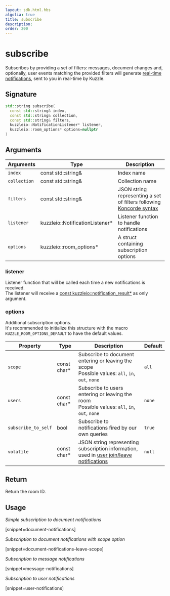 ```yaml
---
layout: sdk.html.hbs
algolia: true
title: subscribe
description:
order: 200
---
```


# subscribe

Subscribes by providing a set of filters: messages, document changes and, optionally, user events matching the provided filters will generate [real-time notifications]({{site_base_path}}api/1/notifications), sent to you in real-time by Kuzzle.

## Signature

```cpp
std::string subscribe(
  const std::string& index,
  const std::string& collection,
  const std::string& filters,
  kuzzleio::NotificationListener* listener,
  kuzzleio::room_options* options=nullptr
)
```

## Arguments

| Arguments    | Type    | Description |
|--------------|---------|-------------|
| ``index`` | const std::string& | Index name    |
| ``collection`` | const std::string& | Collection name    |
| ``filters`` | const std::string& | JSON string representing a set of filters following [Koncorde syntax]({{site_base_path}}kuzzle-dsl/1/essential/koncorde) |
| ``listener`` | kuzzleio::NotificationListener* | Listener function to handle notifications |
| ``options`` | kuzzleio::room_options* | A struct containing subscription options |

### **listener**

Listener function that will be called each time a new notifications is received.  
The listener will receive a [const kuzzleio::notification_result*]({{site_base_path}}sdk-reference/cpp/1/essentials/realtime-notifications) as only argument.  

### **options**

Additional subscription options.  
It's recommended to initialize this structure with the macro `KUZZLE_ROOM_OPTIONS_DEFAULT` to have the default values.

| Property   | Type    | Description                       | Default |
| ---------- | ------- | --------------------------------- | ------- |
| `scope` | const char* | Subscribe to document entering or leaving the scope</br>Possible values: `all`, `in`, `out`, `none` | `all`  |
| `users` | const char* | Subscribe to users entering or leaving the room</br>Possible values: `all`, `in`, `out`, `none` | `none` |
| `subscribe_to_self` | bool | Subscribe to notifications fired by our own queries | `true`|
| `volatile` | const char* | JSON string representing subscription information, used in [user join/leave notifications]({{site_base_path}}api/1/volatile-data) | `null` |

## Return

Return the room ID.

## Usage

*Simple subscription to document notifications*

[snippet=document-notifications]

*Subscription to document notifications with scope option*

[snippet=document-notifications-leave-scope]

*Subscription to message notifications*

[snippet=message-notifications]

*Subscription to user notifications*

[snippet=user-notifications]
